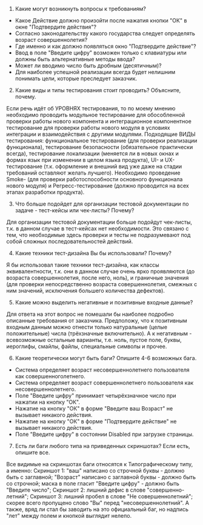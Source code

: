 1. Какие могут возникнуть вопросы к требованиям?

- Какое Действие должно произойти после нажатия кнопки "ОК" в окне "Подтвердите действия"?
- Согласно законодательству какого государства следует определять возраст совершеннолетия?
- Где именно и как должно появляться окно "Подтвердите действие"?
- Ввод в поле "Введите цифру" возможен только с клавиатуры или должны быть альтернативные методы ввода?
- Может ли вводимо число быть дробным (десятичным)?
- Для наиболее успешной реализации всегда будет нелишним понимать цели, которые преследует заказчик.

2. Какие виды и типы тестирования стоит проводить? Объясните, почему.

Если речь идёт об УРОВНЯХ тестирования, то по моему мнению необходимо проводить
модульное тестирование для обособленной проверки работы нового компонента и интеграционное компонентное тестирование
для проверки работы нового модуля в условиях интеграции и взаимодействия с другими модулями.
Подходящие ВИДЫ тестирования: функциональное тестирование (для проверки реализации функционала), тестирование
безопасности (обязательное практически всегда), тестирование локализации (меняется ли в новых окнах и формах язык
при изменении в целом языка продукта), UI- и UX-тестирование (т.к. оформление и внешний вид уже даже на стадии
требований оставляют желать лучшего). Необходимо проведение Smoke- (для проверки работоспособности основного
функционала нового модуля) и Регресс-тестирование (должно проводится на всех этапах разработки продукта).

3. Что больше подойдет для организации тестовой документации по задаче - тест-кейсы или чек-листы? Почему?

Для организации тестовой документации больше подойдут чек-листы, т.к. в данном случае в тест-кейсах нет
необходимости. Это связано с тем, что необходимые здесь проверки и тесты не подразумевают под собой сложных
последовательностей действий.

4. Какие техники тест-дизайна Вы бы использовали? Почему?

Я бы использовал такие техники тест-дизайна, как классы эквивалентности, т.к. они в данном случае очень ярко
проявляются (до возраста совершеннолетия, после него, ноль), и граничные значения (для проверки непосредственно
возраста совершеннолетия, смежных с ним значений, исключения большего количества дефектов).

5. Какие можно выделить негативные и позитивные входные данные?

Для ответа на этот вопрос не помешали бы наиболее подробно описанные требования от заказчика.
Предположу, что к позитивным входным данным можно отнести только натуральные (целые положительные) числа
(трёхзначные включительно). А к негативным - всевозможные остальные варианты, т.е. ноль, пустое поле, буквы,
иероглифы, смайлы, файлы, специальные символы и прочее.

6. Какие теоретически могут быть баги? Опишите 4-6 возможных бага.

- Система определяет возраст несовершеннолетнего пользователя как совершенноголетнего.
- Система определяет возраст совершеннолетнего пользователя как несовершеннолетнего.
- Поле "Введите цифру" принимает четырёхзначное число при нажатии на кнопку "ОК".
- Нажатие на кнопку "ОК" в форме "Введите ваш Возраст" не вызывает никакого действия.
- Нажатие на кнопку "ОК" в форме "Подтвердите действие" не вызывает никакого действия.
- Поле "Введите цифру" в состоянии Disabled при загрузке страницы.

7. Есть ли баги любого типа на приведенных скриншотах? Если есть, опишите все.

Все видимые на скриншотах баги относятся к Типографическому типу, а именно:
Скриншот 1:
"ваш" написано со строчной буквы - должно быть с заглавной;
"Возраст" написано с заглавной буквы - должно быть со строчной;
маска в поле гласит "Введите цифру" - должно быть "Введите число";
Скриншот 2:
лишний дефис в слове "совершенно-летний";
Скриншот 3:
лишний пробел в слове "Не совершеннолетний";
скорее всего пропущено слово "Вы" перед "несовершеннолетний".
А также, вряд ли стал бы заводить на это официальный баг, но надпись "лет" между полем и кнопкой выглядит нелепо.
